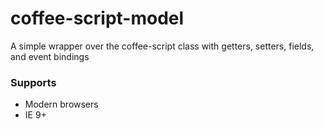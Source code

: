 coffee-script-model
===================

A simple wrapper over the coffee-script class with getters, setters, fields, and event bindings

### Supports
  - Modern browsers
  - IE 9+